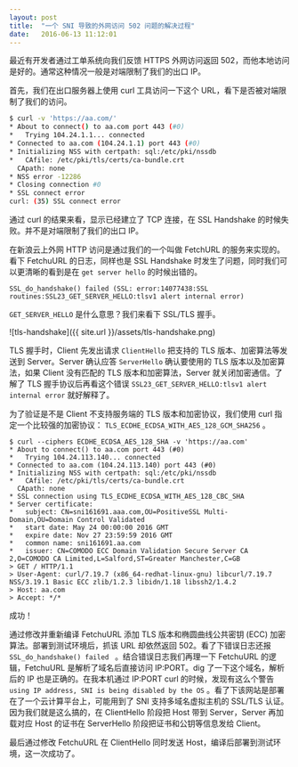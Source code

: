 ```yaml
---
layout: post
title:  "一个 SNI 导致的外网访问 502 问题的解决过程"
date:   2016-06-13 11:12:01
---
```


最近有开发者通过工单系统向我们反馈 HTTPS 外网访问返回 502，而他本地访问是好的。通常这种情况一般是对端限制了我们的出口 IP。

首先，我们在出口服务器上使用 curl 工具访问一下这个 URL，看下是否被对端限制了我们的访问。

```sh
$ curl -v 'https://aa.com/'
* About to connect() to aa.com port 443 (#0)
*   Trying 104.24.1.1... connected
* Connected to aa.com (104.24.1.1) port 443 (#0)
* Initializing NSS with certpath: sql:/etc/pki/nssdb
*   CAfile: /etc/pki/tls/certs/ca-bundle.crt
  CApath: none
* NSS error -12286
* Closing connection #0
* SSL connect error
curl: (35) SSL connect error
```

通过 curl 的结果来看，显示已经建立了 TCP 连接，在 SSL Handshake 的时候失败。并不是对端限制了我们的出口 IP。

在新浪云上外网 HTTP 访问是通过我们的一个叫做 FetchURL 的服务来实现的。看下 FetchuURL 的日志，同样也是 SSL Handshake 时发生了问题，同时我们可以更清晰的看到是在 ``get server hello`` 的时候出错的。

```
SSL_do_handshake() failed (SSL: error:14077438:SSL routines:SSL23_GET_SERVER_HELLO:tlsv1 alert internal error)
```

``GET_SERVER_HELLO`` 是什么意思？我们来看下 SSL/TLS 握手。

![tls-handshake]({{ site.url }}/assets/tls-handshake.png)

TLS 握手时，Client 先发出请求 ``ClientHello`` 把支持的 TLS 版本、加密算法等发送到 Server。Server 确认应答 ``ServerHello`` 确认要使用的 TLS 版本以及加密算法，如果 Client 没有匹配的 TLS 版本和加密算法，Server 就关闭加密通信。了解了 TLS 握手协议后再看这个错误 ``SSL23_GET_SERVER_HELLO:tlsv1 alert internal error`` 就好解释了。

为了验证是不是 Client 不支持服务端的 TLS 版本和加密协议，我们使用 curl 指定一个比较强的加密协议： ``TLS_ECDHE_ECDSA_WITH_AES_128_GCM_SHA256`` 。

```
$ curl --ciphers ECDHE_ECDSA_AES_128_SHA -v 'https://aa.com'
* About to connect() to aa.com port 443 (#0)
*   Trying 104.24.113.140... connected
* Connected to aa.com (104.24.113.140) port 443 (#0)
* Initializing NSS with certpath: sql:/etc/pki/nssdb
*   CAfile: /etc/pki/tls/certs/ca-bundle.crt
  CApath: none
* SSL connection using TLS_ECDHE_ECDSA_WITH_AES_128_CBC_SHA
* Server certificate:
*   subject: CN=sni161691.aaa.com,OU=PositiveSSL Multi-Domain,OU=Domain Control Validated
*   start date: May 24 00:00:00 2016 GMT
*   expire date: Nov 27 23:59:59 2016 GMT
*   common name: sni161691.aa.com
*   issuer: CN=COMODO ECC Domain Validation Secure Server CA 2,O=COMODO CA Limited,L=Salford,ST=Greater Manchester,C=GB
> GET / HTTP/1.1
> User-Agent: curl/7.19.7 (x86_64-redhat-linux-gnu) libcurl/7.19.7 NSS/3.19.1 Basic ECC zlib/1.2.3 libidn/1.18 libssh2/1.4.2
> Host: aa.com
> Accept: */*
```

成功！

通过修改并重新编译 FetchuURL 添加 TLS 版本和椭圆曲线公共密钥 (ECC) 加密算法。部署到测试环境后，抓该 URL 却依然返回 502。看了下错误日志还报 ``SSL_do_handshake() failed `` 。结合错误日志我们再理一下 FetchuURL 的逻辑，FetchuURL 是解析了域名后直接访问 IP:PORT。dig 了一下这个域名，解析后的 IP 也是正确的。在我本机通过 IP:PORT curl 的时候，发现有这么个警告 ``using IP address, SNI is being disabled by the OS`` 。看了下该网站是部署在了一个云计算平台上，可能用到了 SNI 支持多域名虚拟主机的 SSL/TLS 认证。因为我们就是这么搞的，在 ClientHello 阶段把 Host 带到 Server，Server 再加载对应 Host 的证书在 ServerHello 阶段把证书和公钥等信息发给 Client。

最后通过修改 FetchuURL 在 ClientHello 同时发送 Host，编译后部署到测试环境，这一次成功了。
